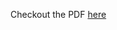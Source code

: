 Checkout the PDF [here](https://github.com/mehulofficial14/Inferential-Statistics/blob/main/The%20Organic%20Chemistry%20Tutor/Statistics/Hypothesis%20Testing%20-%20Null%20and%20Alternative%20Hypotheses/Hypothesis%20Testing%20-%20Null%20and%20Alternative%20Hypotheses.pdf)
